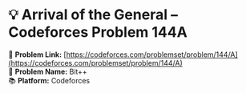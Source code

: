 # 💡 Arrival of the General – Codeforces Problem 144A  
🔗 **Problem Link:** [https://codeforces.com/problemset/problem/144/A](https://codeforces.com/problemset/problem/144/A)  
📄 **Problem Name:** Bit++  
📚 **Platform:** Codeforces